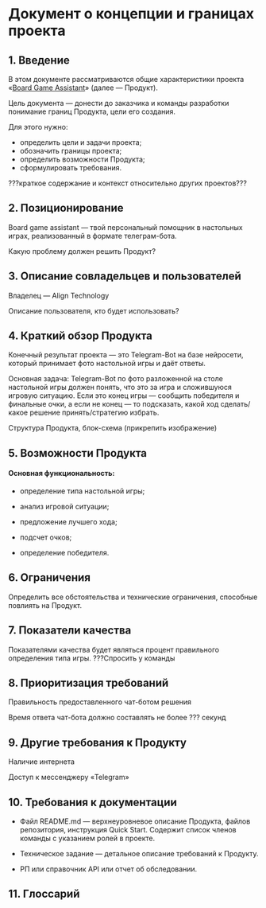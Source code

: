 # Документ о концепции и границах проекта

## 1. Введение

В этом документе рассматриваются общие характеристики проекта «[Board Game Assistant](https://t.me/BoardGameAssistantBot)» (далее — Продукт).

Цель документа — донести до заказчика и команды разработки понимание границ Продукта, цели его создания.

Для этого нужно:
- определить цели и задачи проекта;
- обозначить границы проекта;
- определить возможности Продукта;
- сформулировать требования.

???краткое содержание и контекст относительно других проектов???

## 2. Позиционирование

Board game assistant — твой персональный помощник в настольных играх, реализованный в формате телеграм-бота.

Какую проблему должен решить Продукт?

## 3. Описание совладельцев и пользователей

Владелец — Align Technology

Описание пользователя, кто будет использовать?

## 4. Краткий обзор Продукта

Конечный результат проекта — это Telegram-Bot на базе нейросети, который принимает фото настольной игры и даёт ответы.

Основная задача:
Telegram-Bot по фото разложенной на столе настольной игры должен понять, что это за игра и сложившуюся игровую ситуацию.
Если это конец игры — сообщить победителя и финальные очки, а если не конец — то подсказать, какой ход сделать/какое решение принять/стратегию избрать.

Структура Продукта, блок-схема (прикрепить изображение)

## 5. Возможности Продукта

#### Основная функциональность:

- определение типа настольной игры;

- анализ игровой ситуации;

- предложение лучшего хода;

- подсчет очков;

- определение победителя.

## 6. Ограничения

Определить все обстоятельства и технические ограничения, способные повлиять на Продукт.

## 7. Показатели качества

Показателями качества будет являться процент правильного определения типа игры. ???Спросить у команды

## 8. Приоритизация требований

Правильность предоставленного чат-ботом решения

Время ответа чат-бота должно составлять не более ??? секунд


## 9. Другие требования к Продукту

Наличие интернета

Доступ к мессенджеру «Telegram»

## 10. Требования к документации

- Файл README.md — верхнеуровневое описание Продукта, файлов репозитория, инструкция Quick Start. Содержит список членов команды с указанием ролей в проекте.

- Техническое задание — детальное описание требований к Продукту.

- РП или справочник API или отчет об обследовании.

## 11. Глоссарий
